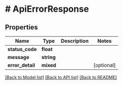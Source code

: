 # # ApiErrorResponse

## Properties

Name | Type | Description | Notes
------------ | ------------- | ------------- | -------------
**status_code** | **float** |  |
**message** | **string** |  |
**error_detail** | **mixed** |  | [optional]

[[Back to Model list]](../../README.md#models) [[Back to API list]](../../README.md#endpoints) [[Back to README]](../../README.md)

